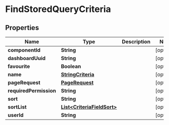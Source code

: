 # FindStoredQueryCriteria

## Properties
Name | Type | Description | Notes
------------ | ------------- | ------------- | -------------
**componentId** | **String** |  |  [optional]
**dashboardUuid** | **String** |  |  [optional]
**favourite** | **Boolean** |  |  [optional]
**name** | [**StringCriteria**](StringCriteria.md) |  |  [optional]
**pageRequest** | [**PageRequest**](PageRequest.md) |  |  [optional]
**requiredPermission** | **String** |  |  [optional]
**sort** | **String** |  |  [optional]
**sortList** | [**List&lt;CriteriaFieldSort&gt;**](CriteriaFieldSort.md) |  |  [optional]
**userId** | **String** |  |  [optional]

